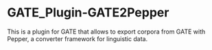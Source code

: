 # GATE_Plugin-GATE2Pepper
This is a plugin for GATE that allows to export corpora from GATE with Pepper, a converter framework for linguistic data.
